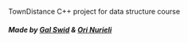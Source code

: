 TownDistance C++ project for data structure course

##### Made by [Gal Swid](https://github.com/GalSwid) & [Ori Nurieli](https://github.com/orinurieli)  

